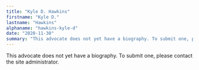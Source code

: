 ```yaml
---
title: "Kyle D. Hawkins"
firstname: "Kyle D."
lastname: "Hawkins"
alphaname: "hawkins-kyle-d"
date: "2020-11-30"
summary: "This advocate does not yet have a biography. To submit one, please contact the site administrator."
---
```

This advocate does not yet have a biography. To submit one, please contact the site administrator.

